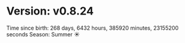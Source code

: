 # Version: v0.8.24
Time since birth: 268 days, 6432 hours, 385920 minutes, 23155200 seconds
Season: Summer ☀️
